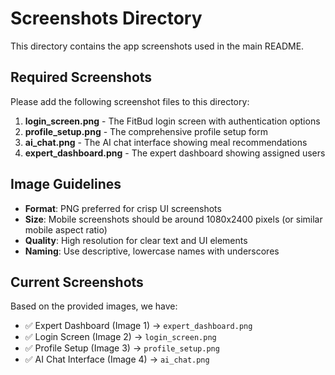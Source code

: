 # Screenshots Directory

This directory contains the app screenshots used in the main README.

## Required Screenshots

Please add the following screenshot files to this directory:

1. **login_screen.png** - The FitBud login screen with authentication options
2. **profile_setup.png** - The comprehensive profile setup form
3. **ai_chat.png** - The AI chat interface showing meal recommendations
4. **expert_dashboard.png** - The expert dashboard showing assigned users

## Image Guidelines

- **Format**: PNG preferred for crisp UI screenshots
- **Size**: Mobile screenshots should be around 1080x2400 pixels (or similar mobile aspect ratio)
- **Quality**: High resolution for clear text and UI elements
- **Naming**: Use descriptive, lowercase names with underscores

## Current Screenshots

Based on the provided images, we have:
- ✅ Expert Dashboard (Image 1) → `expert_dashboard.png`
- ✅ Login Screen (Image 2) → `login_screen.png` 
- ✅ Profile Setup (Image 3) → `profile_setup.png`
- ✅ AI Chat Interface (Image 4) → `ai_chat.png`
